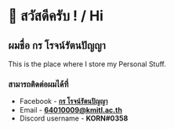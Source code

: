 # 👋 สวัสดีครับ ! / Hi

## ผมชื่อ กร โรจน์รัตนปัญญา
This is the place where I store my Personal Stuff.

### สามารถติดต่อผมได้ที่
- Facebook - [**กร โรจน์รัตนปัญญา**](https://www.facebook.com/korn64010009/)
- Email - **64010009@kmitl.ac.th**
- Discord username - **KORN#0358**